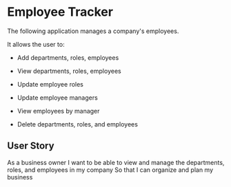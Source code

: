 # Employee Tracker

 The following application manages a company's employees.

It allows the user to:

  * Add departments, roles, employees

  * View departments, roles, employees

  * Update employee roles

  * Update employee managers

  * View employees by manager

  * Delete departments, roles, and employees

## User Story
As a business owner
I want to be able to view and manage the departments, roles, and employees in my company
So that I can organize and plan my business